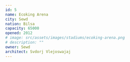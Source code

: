 ```yaml
---
id: 5
name: Ecoking Arena
city: Sewd
nation: Bilsa
capacity: 65000
opened: 2012
# image: src/assets/images/stadiums/ecoking-arena.png
# description: ""
owner: Sewd
architect: Svdorj Vlejoswajaj
---
```


